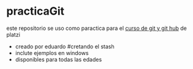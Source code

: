 # practicaGit

este repositorio se uso como paractica para el [curso de git y git hub](http://https://platzi.com/clases/git-github/ "curso de git y git hub") de platzi

* creado por eduardo
#cretando el stash
* inclute ejemplos en windows
* disponibles para todas las edades 